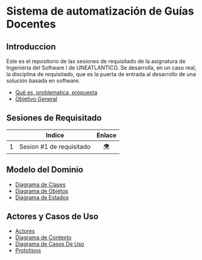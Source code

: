 # Sistema de automatización de Guías Docentes

## Introduccion
Este es el repositorio de las sesiones de requisitado de la asignatura de Ingeniería del Software I de UNEATLANTICO. Se desarrolla, en un caso real, la disciplina de requisitado, que es la puerta de entrada al desarrollo de una solución basada en software. 
- [Qué es, problematica, propuesta](/introduccion/introduccion.md)
- [Objetivo General](/introduccion/objetivos.md)


## Sesiones de Requisitado
<div align=center>

| |Indice|Enlace|
|-|-|:-:|
1|Sesion #1 de requisitado|[👁️](/SesionesDeRequisitado/Sesion1.md) 

</div>

## Modelo del Dominio
- [Diagrama de Clases](/ModeloDelDominio/modeloDelDominio.md)
- [Diagrama de Objetos](/ModeloDelDominio/modeloDelDominio.md)
- [Diagrama de Estados](/ModeloDelDominio/modeloDelDominio.md) 

## Actores y Casos de Uso

- [Actores](/CasosDeUso/Actores/Actores.md)
- [Diagrama de Contexto](/CasosDeUso/diagramaDeContexto/diagramaDeContexto.md) 
- [Diagrama de Casos De Uso](/CasosDeUso/diagramaCasosDeUso/diagramaCasosDeUso.md)
- [Prototipos](/CasosDeUso/prototipos/prototipos.md) 



